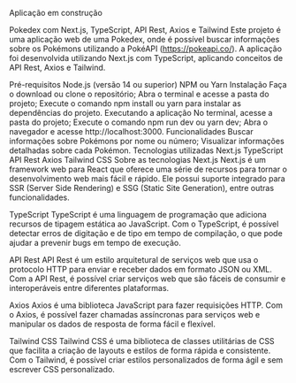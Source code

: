 Aplicação em construção

Pokedex com Next.js, TypeScript, API Rest, Axios e Tailwind
Este projeto é uma aplicação web de uma Pokedex, onde é possível buscar informações sobre os Pokémons utilizando a PokéAPI (https://pokeapi.co/). A aplicação foi desenvolvida utilizando Next.js com TypeScript, aplicando conceitos de API Rest, Axios e Tailwind.

Pré-requisitos
Node.js (versão 14 ou superior)
NPM ou Yarn
Instalação
Faça o download ou clone o repositório;
Abra o terminal e acesse a pasta do projeto;
Execute o comando npm install ou yarn para instalar as dependências do projeto.
Executando a aplicação
No terminal, acesse a pasta do projeto;
Execute o comando npm run dev ou yarn dev;
Abra o navegador e acesse http://localhost:3000.
Funcionalidades
Buscar informações sobre Pokémons por nome ou número;
Visualizar informações detalhadas sobre cada Pokémon.
Tecnologias utilizadas
Next.js
TypeScript
API Rest
Axios
Tailwind CSS
Sobre as tecnologias
Next.js
Next.js é um framework web para React que oferece uma série de recursos para tornar o desenvolvimento web mais fácil e rápido. Ele possui suporte integrado para SSR (Server Side Rendering) e SSG (Static Site Generation), entre outras funcionalidades.

TypeScript
TypeScript é uma linguagem de programação que adiciona recursos de tipagem estática ao JavaScript. Com o TypeScript, é possível detectar erros de digitação e de tipo em tempo de compilação, o que pode ajudar a prevenir bugs em tempo de execução.

API Rest
API Rest é um estilo arquitetural de serviços web que usa o protocolo HTTP para enviar e receber dados em formato JSON ou XML. Com a API Rest, é possível criar serviços web que são fáceis de consumir e interoperáveis entre diferentes plataformas.

Axios
Axios é uma biblioteca JavaScript para fazer requisições HTTP. Com o Axios, é possível fazer chamadas assíncronas para serviços web e manipular os dados de resposta de forma fácil e flexível.

Tailwind CSS
Tailwind CSS é uma biblioteca de classes utilitárias de CSS que facilita a criação de layouts e estilos de forma rápida e consistente. Com o Tailwind, é possível criar estilos personalizados de forma ágil e sem escrever CSS personalizado.
